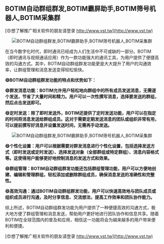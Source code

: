 ## **BOTIM自动群组群发,BOTIM霸屏助手,BOTIM筛号机器人,BOTIM采集群**

[😍想了解推广相关软件的朋友请登录 http://www.vst.tw](http://www.vst.tw)

 <center><img src="https://vst.tw/MP4/tuiguang/png/6.png" alt="BOTIM自动群组群发,BOTIM霸屏助手,BOTIM筛号机器人,BOTIM采集群"></center>

在当今数字化时代，即时通讯已经成为人们生活中不可或缺的一部分。BOTIM（即时通讯与视频通话应用）作为一款功能强大的通讯工具，为用户提供了便捷高效的沟通方式。其中，BOTIM自动群组群发功能更是大大提升了用户的沟通效率，让群组管理和消息发送变得轻松愉快。

**😄BOTIM自动群组群发功能的特点和优势如下：**

**😄群发消息功能：BOTIM允许用户轻松地向群组中的所有成员发送消息，无需逐个发送，节省了大量时间和精力。用户可以一次性撰写消息，选择要发送的群组，然后点击发送即可。**

**😄定时发送：除了即时发送外，BOTIM还提供了定时发送功能，用户可以在指定的时间将消息发送给群组成员。这对于需要定期发送消息的团队或组织非常有用，可以提前撰写好消息并设置发送时间，无需再手动发送。**

 <center><img src="https://vst.tw/MP4/tuiguang/png/3.png" alt="BOTIM自动群组群发,BOTIM霸屏助手,BOTIM筛号机器人,BOTIM采集群"></center>

**😄个性化设置：用户可以根据需要对群发消息进行个性化设置，包括选择发送方式（即时发送或定时发送）、选择发送对象（全部群组或特定群组）、消息内容格式等。这使得用户能够更好地控制消息的发送方式和效果。**

**😄群组管理：BOTIM自动群组群发功能还包括群组管理功能，用户可以方便地创建、编辑和管理群组，轻松添加或删除群组成员，确保消息发送的准确性和完整性。**

**😄高效沟通：通过BOTIM自动群组群发功能，用户可以快速高效地与团队成员或组织成员进行沟通，及时分享信息、交流想法，提高工作效率和团队协作能力。**

综上所述，BOTIM自动群组群发功能为用户提供了一种便捷高效的沟通方式，极大地方便了群组管理和消息发送，帮助用户更好地进行团队协作和信息共享。随着BOTIM在全球范围内的普及和应用，相信这一功能将会为越来越多的用户带来便利和便捷。

[😍想了解推广相关软件的朋友请登录 http://www.vst.tw](http://www.vst.tw)



